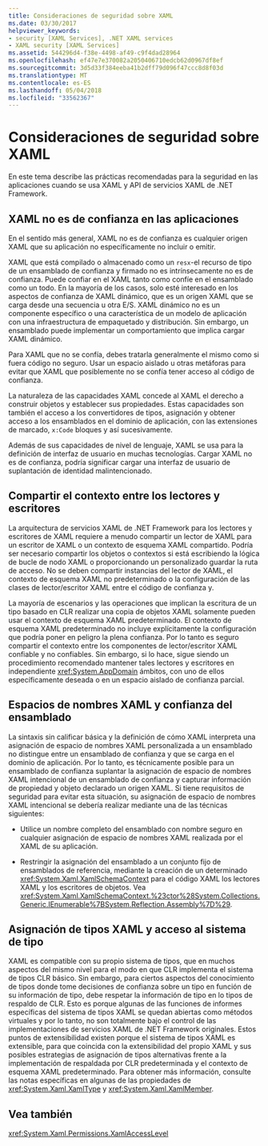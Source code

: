 ```yaml
---
title: Consideraciones de seguridad sobre XAML
ms.date: 03/30/2017
helpviewer_keywords:
- security [XAML Services], .NET XAML services
- XAML security [XAML Services]
ms.assetid: 544296d4-f38e-4498-af49-c9f4dad28964
ms.openlocfilehash: ef47e7e370082a2050406710edcb62d0967df8ef
ms.sourcegitcommit: 3d5d33f384eeba41b2dff79d096f47ccc8d8f03d
ms.translationtype: MT
ms.contentlocale: es-ES
ms.lasthandoff: 05/04/2018
ms.locfileid: "33562367"
---
```

# <a name="xaml-security-considerations"></a>Consideraciones de seguridad sobre XAML
En este tema describe las prácticas recomendadas para la seguridad en las aplicaciones cuando se usa XAML y API de servicios XAML de .NET Framework.  
  
## <a name="untrusted-xaml-in-applications"></a>XAML no es de confianza en las aplicaciones  
 En el sentido más general, XAML no es de confianza es cualquier origen XAML que su aplicación no específicamente no incluir o emitir.  
  
 XAML que está compilado o almacenado como un `resx`-el recurso de tipo de un ensamblado de confianza y firmado no es intrínsecamente no es de confianza. Puede confiar en el XAML tanto como confíe en el ensamblado como un todo. En la mayoría de los casos, solo esté interesado en los aspectos de confianza de XAML dinámico, que es un origen XAML que se carga desde una secuencia u otra E/S. XAML dinámico no es un componente específico o una característica de un modelo de aplicación con una infraestructura de empaquetado y distribución. Sin embargo, un ensamblado puede implementar un comportamiento que implica cargar XAML dinámico.  
  
 Para XAML que no se confía, debes tratarla generalmente el mismo como si fuera código no seguro. Usar un espacio aislado u otras metáforas para evitar que XAML que posiblemente no se confía tener acceso al código de confianza.  
  
 La naturaleza de las capacidades XAML concede al XAML el derecho a construir objetos y establecer sus propiedades. Estas capacidades son también el acceso a los convertidores de tipos, asignación y obtener acceso a los ensamblados en el dominio de aplicación, con las extensiones de marcado, `x:Code` bloques y así sucesivamente.  
  
 Además de sus capacidades de nivel de lenguaje, XAML se usa para la definición de interfaz de usuario en muchas tecnologías. Cargar XAML no es de confianza, podría significar cargar una interfaz de usuario de suplantación de identidad malintencionado.  
  
## <a name="sharing-context-between-readers-and-writers"></a>Compartir el contexto entre los lectores y escritores  
 La arquitectura de servicios XAML de .NET Framework para los lectores y escritores de XAML requiere a menudo compartir un lector de XAML para un escritor de XAML o un contexto de esquema XAML compartido. Podría ser necesario compartir los objetos o contextos si está escribiendo la lógica de bucle de nodo XAML o proporcionando un personalizado guardar la ruta de acceso. No se deben compartir instancias del lector de XAML, el contexto de esquema XAML no predeterminado o la configuración de las clases de lector/escritor XAML entre el código de confianza y.  
  
 La mayoría de escenarios y las operaciones que implican la escritura de un tipo basado en CLR realizar una copia de objetos XAML solamente pueden usar el contexto de esquema XAML predeterminado. El contexto de esquema XAML predeterminado no incluye explícitamente la configuración que podría poner en peligro la plena confianza. Por lo tanto es seguro compartir el contexto entre los componentes de lector/escritor XAML confiable y no confiables. Sin embargo, si lo hace, sigue siendo un procedimiento recomendado mantener tales lectores y escritores en independiente <xref:System.AppDomain> ámbitos, con uno de ellos específicamente deseada o en un espacio aislado de confianza parcial.  
  
## <a name="xaml-namespaces-and-assembly-trust"></a>Espacios de nombres XAML y confianza del ensamblado  
 La sintaxis sin calificar básica y la definición de cómo XAML interpreta una asignación de espacio de nombres XAML personalizada a un ensamblado no distingue entre un ensamblado de confianza y que se carga en el dominio de aplicación. Por lo tanto, es técnicamente posible para un ensamblado de confianza suplantar la asignación de espacio de nombres XAML intencional de un ensamblado de confianza y capturar información de propiedad y objeto declarado un origen XAML. Si tiene requisitos de seguridad para evitar esta situación, su asignación de espacio de nombres XAML intencional se debería realizar mediante una de las técnicas siguientes:  
  
-   Utilice un nombre completo del ensamblado con nombre seguro en cualquier asignación de espacio de nombres XAML realizada por el XAML de su aplicación.  
  
-   Restringir la asignación del ensamblado a un conjunto fijo de ensamblados de referencia, mediante la creación de un determinado <xref:System.Xaml.XamlSchemaContext> para el código XAML los lectores XAML y los escritores de objetos. Vea <xref:System.Xaml.XamlSchemaContext.%23ctor%28System.Collections.Generic.IEnumerable%7BSystem.Reflection.Assembly%7D%29>.  
  
## <a name="xaml-type-mapping-and-type-system-access"></a>Asignación de tipos XAML y acceso al sistema de tipo  
 XAML es compatible con su propio sistema de tipos, que en muchos aspectos del mismo nivel para el modo en que CLR implementa el sistema de tipos CLR básico. Sin embargo, para ciertos aspectos del conocimiento de tipos donde tome decisiones de confianza sobre un tipo en función de su información de tipo, debe respetar la información de tipo en lo tipos de respaldo de CLR. Esto es porque algunas de las funciones de informes específicas del sistema de tipos XAML se quedan abiertas como métodos virtuales y por lo tanto, no son totalmente bajo el control de las implementaciones de servicios XAML de .NET Framework originales. Estos puntos de extensibilidad existen porque el sistema de tipos XAML es extensible, para que coincida con la extensibilidad del propio XAML y sus posibles estrategias de asignación de tipos alternativas frente a la implementación de respaldada por CLR predeterminada y el contexto de esquema XAML predeterminado. Para obtener más información, consulte las notas específicas en algunas de las propiedades de <xref:System.Xaml.XamlType> y <xref:System.Xaml.XamlMember>.  
  
## <a name="see-also"></a>Vea también  
 <xref:System.Xaml.Permissions.XamlAccessLevel>
